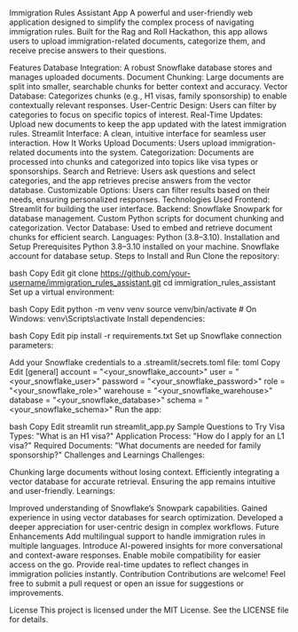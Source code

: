 Immigration Rules Assistant App
A powerful and user-friendly web application designed to simplify the complex process of navigating immigration rules. Built for the Rag and Roll Hackathon, this app allows users to upload immigration-related documents, categorize them, and receive precise answers to their questions.

Features
Database Integration: A robust Snowflake database stores and manages uploaded documents.
Document Chunking: Large documents are split into smaller, searchable chunks for better context and accuracy.
Vector Database: Categorizes chunks (e.g., H1 visas, family sponsorship) to enable contextually relevant responses.
User-Centric Design: Users can filter by categories to focus on specific topics of interest.
Real-Time Updates: Upload new documents to keep the app updated with the latest immigration rules.
Streamlit Interface: A clean, intuitive interface for seamless user interaction.
How It Works
Upload Documents: Users upload immigration-related documents into the system.
Categorization: Documents are processed into chunks and categorized into topics like visa types or sponsorships.
Search and Retrieve: Users ask questions and select categories, and the app retrieves precise answers from the vector database.
Customizable Options: Users can filter results based on their needs, ensuring personalized responses.
Technologies Used
Frontend: Streamlit for building the user interface.
Backend:
Snowflake Snowpark for database management.
Custom Python scripts for document chunking and categorization.
Vector Database: Used to embed and retrieve document chunks for efficient search.
Languages: Python (3.8–3.10).
Installation and Setup
Prerequisites
Python 3.8–3.10 installed on your machine.
Snowflake account for database setup.
Steps to Install and Run
Clone the repository:

bash
Copy
Edit
git clone https://github.com/your-username/immigration_rules_assistant.git
cd immigration_rules_assistant
Set up a virtual environment:

bash
Copy
Edit
python -m venv venv
source venv/bin/activate   # On Windows: venv\Scripts\activate
Install dependencies:

bash
Copy
Edit
pip install -r requirements.txt
Set up Snowflake connection parameters:

Add your Snowflake credentials to a .streamlit/secrets.toml file:
toml
Copy
Edit
[general]
account = "<your_snowflake_account>"
user = "<your_snowflake_user>"
password = "<your_snowflake_password>"
role = "<your_snowflake_role>"
warehouse = "<your_snowflake_warehouse>"
database = "<your_snowflake_database>"
schema = "<your_snowflake_schema>"
Run the app:

bash
Copy
Edit
streamlit run streamlit_app.py
Sample Questions to Try
Visa Types: "What is an H1 visa?"
Application Process: "How do I apply for an L1 visa?"
Required Documents: "What documents are needed for family sponsorship?"
Challenges and Learnings
Challenges:

Chunking large documents without losing context.
Efficiently integrating a vector database for accurate retrieval.
Ensuring the app remains intuitive and user-friendly.
Learnings:

Improved understanding of Snowflake’s Snowpark capabilities.
Gained experience in using vector databases for search optimization.
Developed a deeper appreciation for user-centric design in complex workflows.
Future Enhancements
Add multilingual support to handle immigration rules in multiple languages.
Introduce AI-powered insights for more conversational and context-aware responses.
Enable mobile compatibility for easier access on the go.
Provide real-time updates to reflect changes in immigration policies instantly.
Contribution
Contributions are welcome! Feel free to submit a pull request or open an issue for suggestions or improvements.

License
This project is licensed under the MIT License. See the LICENSE file for details.
